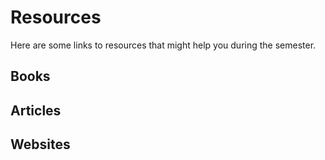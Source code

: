 # Resources

Here are some links to resources that might help you during the semester. 

## Books

## Articles

## Websites



